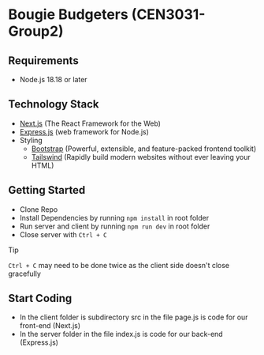 # Bougie Budgeters (CEN3031-Group2)

## Requirements
- Node.js 18.18 or later

## Technology Stack
- [Next.js](https://nextjs.org/learn/dashboard-app) (The React Framework for the Web)
- [Express.js](https://expressjs.com/en/guide/routing.html) (web framework for Node.js)
- Styling
    - [Bootstrap](https://getbootstrap.com/docs/5.0/getting-started/introduction/) (Powerful, extensible, and feature-packed frontend toolkit)
    - [Tailswind](https://tailwindcss.com/docs/installation) (Rapidly build modern websites without ever leaving your HTML)

## Getting Started
- Clone Repo
- Install Dependencies by running ``` npm install ``` in root folder
- Run server and client by running ``` npm run dev ``` in root folder
- Close server with `Ctrl + C`
> [!TIP] 
> `Ctrl + C` may need to be done twice as the client side doesn't close gracefully

## Start Coding
- In the client folder is subdirectory src in the file page.js is code for our front-end (Next.js)
- In the server folder in the file index.js is code for our back-end (Express.js)